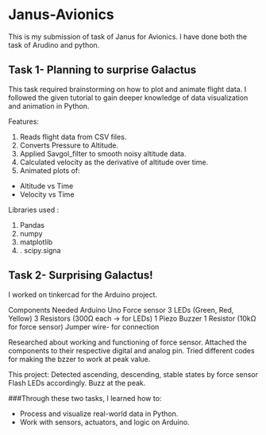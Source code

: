 # Janus-Avionics
This is my submission of task of Janus for Avionics. I have done both the task of Arudino and python.
## Task 1- Planning to surprise Galactus

This task required brainstorming on how to plot and animate flight data. I followed the given tutorial to gain deeper knowledge of data visualization and animation in Python.

Features:
1. Reads flight data from CSV files.
2. Converts Pressure to Altitude.
3. Applied Savgol_filter to smooth noisy altitude data.
4. Calculated velocity as the derivative of altitude over time.
5. Animated plots of:
  - Altitude vs Time  
  - Velocity vs Time

Libraries used :
1. Pandas
2. numpy
3. matplotlib
4. . scipy.signa


## Task 2- Surprising Galactus!
I worked on tinkercad for the Arduino project.

Components Needed
Arduino Uno
Force sensor 
3 LEDs (Green, Red, Yellow)
3 Resistors (300Ω each → for LEDs)
1 Piezo Buzzer
1 Resistor (10kΩ for force sensor)
Jumper wire- for connection

Researched about working and functioning of force sensor.
Attached the components to their respective digital and analog pin.
Tried different codes for making the bzzer to work at peak value.

This project:
Detected ascending, descending, stable states by force sensor
Flash LEDs accordingly.
Buzz at the peak.

###Through these two tasks, I learned how to:  
- Process and visualize real-world data in Python.  
- Work with sensors, actuators, and logic on Arduino.  
